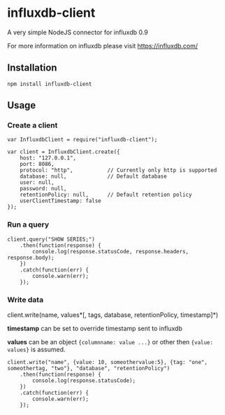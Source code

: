 # influxdb-client
A very simple NodeJS connector for influxdb 0.9

For more information on influxdb please visit https://influxdb.com/

## Installation

`npm install influxdb-client`

## Usage
### Create a client
```
var InfluxdbClient = require("influxdb-client");

var client = InfluxdbClient.create({
    host: "127.0.0.1",  
    port: 8086,
    protocol: "http",           // Currently only http is supported
    database: null,             // Default database
    user: null,
    password: null,
    retentionPolicy: null,      // Default retention policy
    userClientTimestamp: false
});
```
### Run a query
```
client.query("SHOW SERIES;")
    .then(function(response) {
        console.log(response.statusCode, response.headers, response.body);
    })
    .catch(function(err) {
        console.warn(err);
    });
```
### Write data

client.write(name, values*[, tags, database, retentionPolicy, timestamp]*)

**timestamp** can be set to override timestamp sent to influxdb

**values** can be an object `{columnname: value ...}` or other then `{value: values}` is assumed.
```
client.write("name", {value: 10, someothervalue:5}, {tag: "one", someothertag, "two"}, "database", "retentionPolicy")
    .then(function(response) {
        console.log(response.statusCode);
    })
    .catch(function(err) {
        console.warn(err);
    });
```

